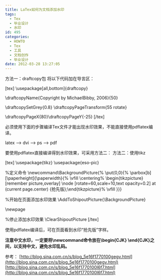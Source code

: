 ```yaml
---
title: LaTex如何为文档添加水印
tags:
  - Tex
  - 毕业设计
  - 水印
id: 495
categories:
  - HOWTO
  - Tex
  - 工具
  - 文档创作
  - 毕业设计
date: 2012-03-28 13:27:05
---
```


方法一：draftcopy包
将以下代码加在导言区：

[tex]
\usepackage[all,bottom]{draftcopy}

\draftcopyName{Copyright by MichaelBibby, 2006}{50}

\draftcopySetGrey{0.8} \draftcopyPageTransform{55 rotate}

\draftcopyPageX{80}\draftcopyPageY{-25}
[/tex]

必须使用下面的步骤编译Tex文件才能出现水印效果，不能直接使用pdflatex编译。

latex --&gt; dvi --&gt; ps --&gt; pdf

要使用pdflatex直接编译得到水印效果，可采用方法二：
方法二：使用tikz

[tex]
\usepackage{tikz}
\usepackage{eso-pic}

%定义命令
\newcommand\BackgroundPicture{%
\put(0,0){%
\parbox[b][\paperheight]{\paperwidth}{%
\vfill
\centering%
\begin{tikzpicture}[remember picture,overlay]
  \node [rotate=60,scale=10,text opacity=0.2] at (current page.center) {抢先版};\end{tikzpicture}%
\vfill
}}}

%开始在页面添加水印效果
\AddToShipoutPicture{\BackgroundPicture}

\newpage

%停止添加水印效果
\ClearShipoutPicture
[/tex]

使用pdflatex编译后，可在页面看到水印“抢先版”字样。

**注意中文水印，一定要将\newcommand命令放在\begin{CJK} \end{CJK}之间，以支持中文，避免水印乱码。**

参考：
[http://blog.sina.com.cn/s/blog_5e16f1770100gegv.html](http://blog.sina.com.cn/s/blog_5e16f1770100gegv.html)
[http://blog.sina.com.cn/s/blog_5e16f1770100l6f7.html](http://blog.sina.com.cn/s/blog_5e16f1770100l6f7.html)